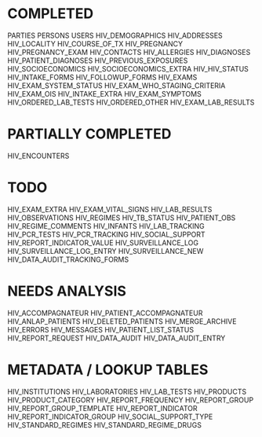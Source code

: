 
# COMPLETED

PARTIES
PERSONS
USERS
HIV_DEMOGRAPHICS
HIV_ADDRESSES
HIV_LOCALITY
HIV_COURSE_OF_TX
HIV_PREGNANCY
HIV_PREGNANCY_EXAM
HIV_CONTACTS
HIV_ALLERGIES
HIV_DIAGNOSES
HIV_PATIENT_DIAGNOSES
HIV_PREVIOUS_EXPOSURES
HIV_SOCIOECONOMICS
HIV_SOCIOECONOMICS_EXTRA
HIV_HIV_STATUS
HIV_INTAKE_FORMS
HIV_FOLLOWUP_FORMS
HIV_EXAMS
HIV_EXAM_SYSTEM_STATUS
HIV_EXAM_WHO_STAGING_CRITERIA
HIV_EXAM_OIS
HIV_INTAKE_EXTRA
HIV_EXAM_SYMPTOMS
HIV_ORDERED_LAB_TESTS
HIV_ORDERED_OTHER
HIV_EXAM_LAB_RESULTS

# PARTIALLY COMPLETED

HIV_ENCOUNTERS

# TODO

HIV_EXAM_EXTRA
HIV_EXAM_VITAL_SIGNS
HIV_LAB_RESULTS
HIV_OBSERVATIONS
HIV_REGIMES
HIV_TB_STATUS
HIV_PATIENT_OBS
HIV_REGIME_COMMENTS
HIV_INFANTS
HIV_LAB_TRACKING
HIV_PCR_TESTS
HIV_PCR_TRACKING
HIV_SOCIAL_SUPPORT
HIV_REPORT_INDICATOR_VALUE
HIV_SURVEILLANCE_LOG
HIV_SURVEILLANCE_LOG_ENTRY
HIV_SURVEILLANCE_NEW
HIV_DATA_AUDIT_TRACKING_FORMS

# NEEDS ANALYSIS #

HIV_ACCOMPAGNATEUR
HIV_PATIENT_ACCOMPAGNATEUR
HIV_ANLAP_PATIENTS
HIV_DELETED_PATIENTS
HIV_MERGE_ARCHIVE
HIV_ERRORS
HIV_MESSAGES
HIV_PATIENT_LIST_STATUS
HIV_REPORT_REQUEST
HIV_DATA_AUDIT
HIV_DATA_AUDIT_ENTRY

# METADATA / LOOKUP TABLES

HIV_INSTITUTIONS
HIV_LABORATORIES
HIV_LAB_TESTS
HIV_PRODUCTS
HIV_PRODUCT_CATEGORY
HIV_REPORT_FREQUENCY
HIV_REPORT_GROUP
HIV_REPORT_GROUP_TEMPLATE
HIV_REPORT_INDICATOR
HIV_REPORT_INDICATOR_GROUP
HIV_SOCIAL_SUPPORT_TYPE
HIV_STANDARD_REGIMES
HIV_STANDARD_REGIME_DRUGS